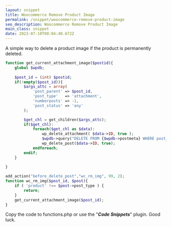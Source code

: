 ```yaml
---
layout: snippet
title: Woocommerce Remove Product Image
permalink: /snippet/woocommerce-remove-product-image
seo_description: Woocommerce Remove Product Image
main_class: snippet
date: 2023-07-10T08:04:40.672Z
---
```

A simple way to delete a product image if the product is permanently deleted.

```php
function get_current_attachment_image($postid){
	global $wpdb;
	
	$post_id = (int) $postid;
	if(!empty($post_id)){
		$args_attc = array(
			'post_parent' => $post_id,
			'post_type'   => 'attachment', 
			'numberposts' => -1,
			'post_status' => 'any' 
		);

		$get_chl = get_children($args_attc);
		if($get_chl):
			foreach($get_chl as $data):   
				wp_delete_attachment( $data->ID, true );
				$wpdb->query("DELETE FROM {$wpdb->postmeta} WHERE post_id = ".$data->ID);
				wp_delete_post($data->ID, true); 
			endforeach; 
		endif;
	}
	
}

add_action("before_delete_post","wc_rm_img", 99, 2);
function wc_rm_img($post_id, $post){
	if ( 'product' !== $post->post_type ) {
        return;
    }
	get_current_attachment_image($post_id);
}
```

Copy the code to functions.php or use the "***Code Snippets***" plugin. Good luck.